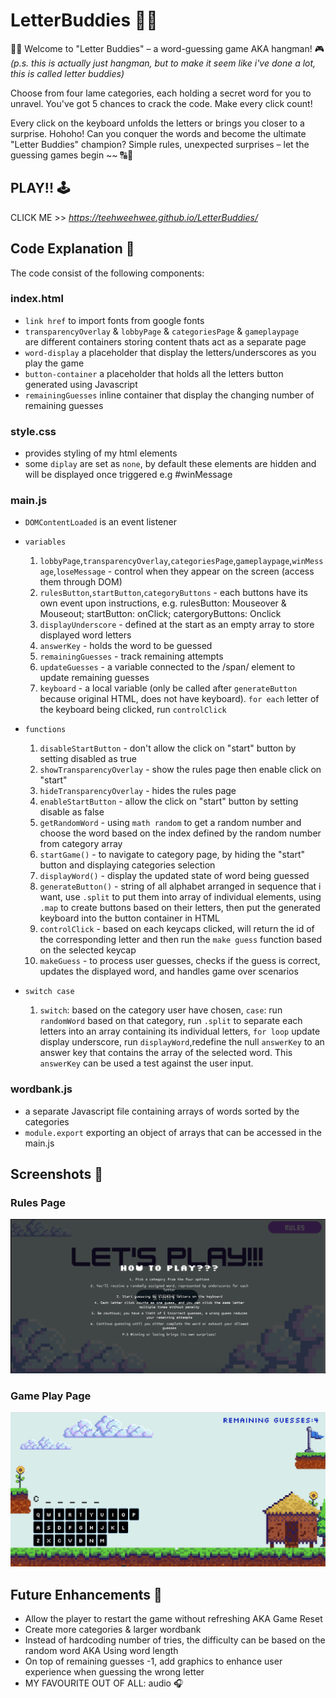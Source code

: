 # LetterBuddies 🕺🏻
🙌🏻 Welcome to "Letter Buddies" – a word-guessing game AKA hangman! 🎮 <br> 
*(p.s. this is actually just hangman, but to make it seem like i've done a lot, this is called letter buddies)* 

Choose from four lame categories, each holding a secret word for you to unravel.  You've got 5 chances to crack the code. Make every click count!

Every click on the keyboard unfolds the letters or brings you closer to a surprise. Hohoho! Can you conquer the words and become the ultimate "Letter Buddies" champion? Simple rules, unexpected surprises – let the guessing games begin ~~ 🔠👾

## PLAY!! 🕹️
CLICK ME >> *https://teehweehwee.github.io/LetterBuddies/*

## Code Explanation 💬
The code consist of the following components:

### index.html
- `link href` to import fonts from google fonts
- `transparencyOverlay` & `lobbyPage` & `categoriesPage` & `gameplaypage`<div> are different containers storing content thats act as a separate page
- `word-display` a placeholder that display the letters/underscores as you play the game
- `button-container` a placeholder that holds all the letters button generated using Javascript
- `remainingGuesses` inline container that display the changing number of remaining guesses
### style.css
- provides styling of my html elements
- some `diplay` are set as `none`, by default these elements are hidden and will be displayed once triggered e.g #winMessage

### main.js
- `DOMContentLoaded` is an event listener

- `variables`
  1. `lobbyPage`,`transparencyOverlay`,`categoriesPage`,`gameplaypage`,`winMessage`,`loseMessage` - control when they appear on the screen (access them through DOM)
  2. `rulesButton`,`startButton`,`categoryButtons` - each buttons have its own event upon instructions, e.g. rulesButton: Mouseover & Mouseout; startButton: onClick; catergoryButtons: Onclick
  3. `displayUnderscore` - defined at the start as an empty array to store displayed word letters 
  4. `answerKey` - holds the word to be guessed
  5. `remainingGuesses` - track remaining attempts
  7. `updateGuesses` - a variable connected to the /span/ element to update remaining guesses 
  8. `keyboard` - a local variable (only be called after `generateButton` because original HTML, does not have keyboard). `for each` letter of the keyboard being clicked, run `controlClick` 

- `functions`
  1. `disableStartButton` -  don't allow the click on "start" button by setting disabled as true
  2. `showTransparencyOverlay` - show the rules page then enable click on "start"
  3. `hideTransparencyOverlay` - hides the rules page
  4. `enableStartButton` - allow the click on "start" button by setting disable as false
  6. `getRandomWord` - using `math random` to get a random number and choose the word based on the index defined by the random number from category array 
  7. `startGame()` - to navigate to category page, by hiding the "start" button and displaying categories selection
  8. `displayWord()` - display the updated state of word being guessed 
  9. `generateButton()` - string of all alphabet arranged in sequence that i want, use `.split` to put them into array of individual elements, using `.map` to create buttons based on their letters, then put the generated keyboard into the button container in HTML
  10. `controlClick` - based on each keycaps clicked, will return the id of the corresponding letter and then run the `make guess` function based on the selected keycap
  11. `makeGuess` - to process user guesses, checks if the guess is correct, updates the displayed word, and handles game over scenarios

- `switch case`
   1. `switch`: based on the category user have chosen, `case`: run `randomWord` based on that category, run `.split` to separate each letters into an array containing its individual letters,  `for loop` update display underscore, run `displayWord`,redefine the null `answerKey` to an answer key that contains the array of the selected word. This `answerKey` can be used a test against the user input.

### wordbank.js 
- a separate Javascript file containing arrays of words sorted by the categories 
- `module.export` exporting an object of arrays that can be accessed in the main.js

## Screenshots 📸
### Rules Page
![Rules](/imagedump/ssrulespage.png)
### Game Play Page
![Gameplay](/imagedump/ssgameplay.png)

## Future Enhancements 💄
- Allow the player to restart the game without refreshing AKA Game Reset 
- Create more categories & larger wordbank
- Instead of hardcoding number of tries, the difficulty can be based on the random word AKA Using word length
- On top of remaining guesses -1, add graphics to enhance user experience when guessing the wrong letter
- MY FAVOURITE OUT OF ALL: audio 🎧
